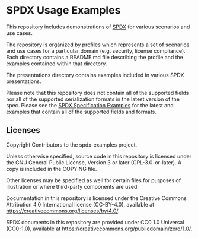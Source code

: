 # SPDX Usage Examples

This repository includes demonstrations of [SPDX](https://spdx.dev) for various scenarios and use cases.

The repository is organized by profiles which represents a set of scenarios and use cases for a particular domain (e.g. security, license compliance).
Each directory contains a README.md file describing the profile and the examples contained within that directory.

The presentations directory contains examples included in various SPDX presentations.

Please note that this repository does not contain all of the supported fields nor all of the supported serialization formats in the latest version of the spec.  Please see the [SPDX Specification Examples](https://github.com/spdx/spdx-spec/tree/development/v2.3.1/examples) for the latest and examples that contain all of the supported fields and formats.

## Licenses

Copyright Contributors to the spdx-examples project.

Unless otherwise specified, source code in this repository is licensed under the GNU General Public License, Version 3 or later (GPL-3.0-or-later). A copy is included in the COPYING file.

Other licenses may be specified as well for certain files for purposes of illustration or where third-party components are used.

Documentation in this repository is licensed under the Creative Commons Attribution 4.0 International license (CC-BY-4.0), available at https://creativecommons.org/licenses/by/4.0/.

SPDX documents in this repository are provided under CC0 1.0 Universal (CC0-1.0), available at https://creativecommons.org/publicdomain/zero/1.0/.
